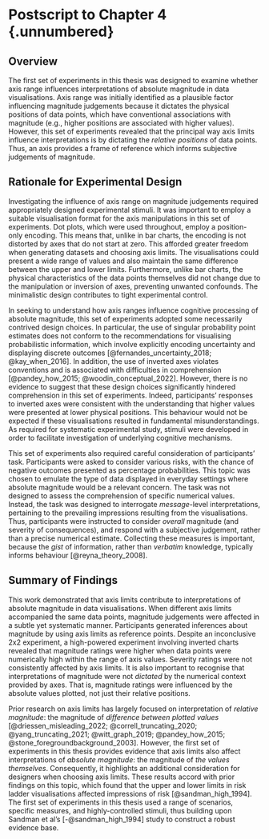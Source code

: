 # Postscript to Chapter 4 {.unnumbered}

## Overview

The first set of experiments in this thesis was designed to examine whether axis range influences interpretations of absolute magnitude in data visualisations. Axis range was initially identified as a plausible factor influencing magnitude judgements because it dictates the physical positions of data points, which have conventional associations with magnitude (e.g., higher positions are associated with higher values). However, this set of experiments revealed that the principal way axis limits influence interpretations is by dictating the *relative positions* of data points. Thus, an axis provides a frame of reference which informs subjective judgements of magnitude.

## Rationale for Experimental Design

Investigating the influence of axis range on magnitude judgements required appropriately designed experimental stimuli. It was important to employ a suitable visualisation format for the axis manipulations in this set of experiments. Dot plots, which were used throughout, employ a position-only encoding. This means that, unlike in bar charts, the encoding is not distorted by axes that do not start at zero. This afforded greater freedom when generating datasets and choosing axis limits. The visualisations could present a wide range of values and also maintain the same difference between the upper and lower limits. Furthermore, unlike bar charts, the physical characteristics of the data points themselves did not change due to the manipulation or inversion of axes, preventing unwanted confounds. The minimalistic design contributes to tight experimental control.

In seeking to understand how axis ranges influence cognitive processing of absolute magnitude, this set of experiments adopted some necessarily contrived design choices. In particular, the use of singular probability point estimates does not conform to the recommendations for visualising probabilistic information, which involve explicitly encoding uncertainty and displaying discrete outcomes [@fernandes_uncertainty_2018; @kay_when_2016]. In addition, the use of inverted axes violates conventions and is associated with difficulties in comprehension [@pandey_how_2015; @woodin_conceptual_2022]. However, there is no evidence to suggest that these design choices significantly hindered comprehension in this set of experiments. Indeed, participants’ responses to inverted axes were consistent with the understanding that higher values were presented at lower physical positions. This behaviour would not be expected if these visualisations resulted in fundamental misunderstandings. As required for systematic experimental study, stimuli were developed in order to facilitate investigation of underlying cognitive mechanisms.

This set of experiments also required careful consideration of participants’ task. Participants were asked to consider various risks, with the chance of negative outcomes presented as percentage probabilities. This topic was chosen to emulate the type of data displayed in everyday settings where absolute magnitude would be a relevant concern. The task was not designed to assess the comprehension of specific numerical values. Instead, the task was designed to interrogate *message*-level interpretations, pertaining to the prevailing impressions resulting from the visualisations. Thus, participants were instructed to consider *overall* magnitude (and severity of consequences), and respond with a subjective judgement, rather than a precise numerical estimate. Collecting these measures is important, because the *gist* of information, rather than *verbatim* knowledge, typically informs behaviour [@reyna_theory_2008].

## Summary of Findings

This work demonstrated that axis limits contribute to interpretations of absolute magnitude in data visualisations. When different axis limits accompanied the same data points, magnitude judgements were affected in a subtle yet systematic manner. Participants generated inferences about magnitude by using axis limits as reference points. Despite an inconclusive 2x2 experiment, a high-powered experiment involving inverted charts revealed that magnitude ratings were higher when data points were numerically high within the range of axis values. Severity ratings were not consistently affected by axis limits. It is also important to recognise that interpretations of magnitude were not *dictated* by the numerical context provided by axes. That is, magnitude ratings were influenced by the absolute values plotted, not just their relative positions.

Prior research on axis limits has largely focused on interpretation of *relative magnitude*: the magnitude of *difference between plotted values* [@driessen_misleading_2022; @correll_truncating_2020; @yang_truncating_2021; @witt_graph_2019; @pandey_how_2015; @stone_foregroundbackground_2003]. However, the first set of experiments in this thesis provides evidence that axis limits also affect interpretations of *absolute magnitude*: the magnitude of *the values themselves*. Consequently, it highlights an additional consideration for designers when choosing axis limits. These results accord with prior findings on this topic, which found that the upper and lower limits in risk ladder visualisations affected impressions of risk [@sandman_high_1994]. The first set of experiments in this thesis used a range of scenarios, specific measures, and highly-controlled stimuli, thus building upon Sandman et al’s [-@sandman_high_1994] study to construct a robust evidence base.